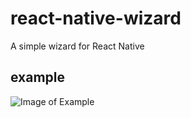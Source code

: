 # react-native-wizard
A simple wizard for React Native

## example
![Image of Example](https://github.com/RavinduThaveesha/react-native-wizard/example.gif)
